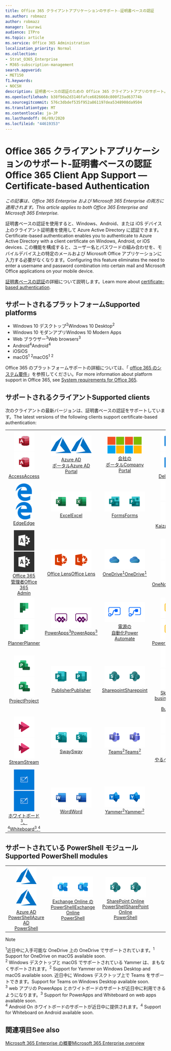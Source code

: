 ```yaml
---
title: Office 365 クライアントアプリケーションのサポート-証明書ベースの認証
ms.author: robmazz
author: robmazz
manager: laurawi
audience: ITPro
ms.topic: article
ms.service: Office 365 Administration
localization_priority: Normal
ms.collection:
- Strat_O365_Enterprise
- M365-subscription-management
search.appverid:
- MET150
f1.keywords:
- NOCSH
description: 証明書ベースの認証のための Office 365 クライアントアプリのサポート。
ms.openlocfilehash: b38f9da2d3146fafce6826668c800f23ad63774b
ms.sourcegitcommit: 576c3dbdef535f952a861197dea5348908da9504
ms.translationtype: MT
ms.contentlocale: ja-JP
ms.lasthandoff: 06/09/2020
ms.locfileid: "44619353"
---
```

# <a name="office-365-client-app-support--certificate-based-authentication"></a><span data-ttu-id="bd97b-103">Office 365 クライアントアプリケーションのサポート-証明書ベースの認証</span><span class="sxs-lookup"><span data-stu-id="bd97b-103">Office 365 Client App Support — Certificate-based Authentication</span></span>

<span data-ttu-id="bd97b-104">*この記事は、Office 365 Enterprise および Microsoft 365 Enterprise の両方に適用されます。*</span><span class="sxs-lookup"><span data-stu-id="bd97b-104">*This article applies to both Office 365 Enterprise and Microsoft 365 Enterprise.*</span></span>

<span data-ttu-id="bd97b-105">証明書ベースの認証を使用すると、Windows、Android、または iOS デバイス上のクライアント証明書を使用して Azure Active Directory に認証できます。</span><span class="sxs-lookup"><span data-stu-id="bd97b-105">Certificate-based authentication enables you to authenticate to Azure Active Directory with a client certificate on Windows, Android, or iOS devices.</span></span> <span data-ttu-id="bd97b-106">この機能を構成すると、ユーザー名とパスワードの組み合わせを、モバイルデバイス上の特定のメールおよび Microsoft Office アプリケーションに入力する必要がなくなります。</span><span class="sxs-lookup"><span data-stu-id="bd97b-106">Configuring this feature eliminates the need to enter a username and password combination into certain mail and Microsoft Office applications on your mobile device.</span></span>

<span data-ttu-id="bd97b-107">[証明書ベースの認証](https://docs.microsoft.com/azure/active-directory/authentication/active-directory-certificate-based-authentication-get-started)の詳細について説明します。</span><span class="sxs-lookup"><span data-stu-id="bd97b-107">Learn more about [certificate-based authentication](https://docs.microsoft.com/azure/active-directory/authentication/active-directory-certificate-based-authentication-get-started).</span></span>

## <a name="supported-platforms"></a><span data-ttu-id="bd97b-108">サポートされるプラットフォーム</span><span class="sxs-lookup"><span data-stu-id="bd97b-108">Supported platforms</span></span>

 - <span data-ttu-id="bd97b-109">Windows 10 デスクトップ<sup>2</sup></span><span class="sxs-lookup"><span data-stu-id="bd97b-109">Windows 10 Desktop<sup>2</sup></span></span>
 - <span data-ttu-id="bd97b-110">Windows 10 モダンアプリ</span><span class="sxs-lookup"><span data-stu-id="bd97b-110">Windows 10 Modern Apps</span></span>
 - <span data-ttu-id="bd97b-111">Web ブラウザー<sup>3</sup></span><span class="sxs-lookup"><span data-stu-id="bd97b-111">Web browsers<sup>3</sup></span></span>
 - <span data-ttu-id="bd97b-112">Android<sup>4</sup></span><span class="sxs-lookup"><span data-stu-id="bd97b-112">Android<sup>4</sup></span></span>
 - <span data-ttu-id="bd97b-113">iOS</span><span class="sxs-lookup"><span data-stu-id="bd97b-113">iOS</span></span>
 - <span data-ttu-id="bd97b-114">macOS<sup>1</sup> <sup>2</sup></span><span class="sxs-lookup"><span data-stu-id="bd97b-114">macOS<sup>1</sup> <sup>2</sup></span></span>

<span data-ttu-id="bd97b-115">Office 365 のプラットフォームサポートの詳細については、「 [office 365 のシステム要件](https://products.office.com/office-system-requirements)」を参照してください。</span><span class="sxs-lookup"><span data-stu-id="bd97b-115">For more information about platform support in Office 365, see [System requirements for Office 365](https://products.office.com/office-system-requirements).</span></span>

## <a name="supported-clients"></a><span data-ttu-id="bd97b-116">サポートされるクライアント</span><span class="sxs-lookup"><span data-stu-id="bd97b-116">Supported clients</span></span>

<span data-ttu-id="bd97b-117">次のクライアントの最新バージョンは、証明書ベースの認証をサポートしています。</span><span class="sxs-lookup"><span data-stu-id="bd97b-117">The latest versions of the following clients support certificate-based authentication:</span></span>

| | | | | | |
|:---:|:---:|:---:|:---:|:---:|:---:|
| <span data-ttu-id="bd97b-118">![Access アイコン](media/o365-access-64x64.png)</span><span class="sxs-lookup"><span data-stu-id="bd97b-118">![Access icon](media/o365-access-64x64.png)</span></span> <br> [<span data-ttu-id="bd97b-119">Access</span><span class="sxs-lookup"><span data-stu-id="bd97b-119">Access</span></span>](https://products.office.com/access) | <span data-ttu-id="bd97b-120">![Azure アイコン](media/o365-azure-64x64.png)</span><span class="sxs-lookup"><span data-stu-id="bd97b-120">![Azure icon](media/o365-azure-64x64.png)</span></span> <br> [<span data-ttu-id="bd97b-121">Azure AD <br> ポータル</span><span class="sxs-lookup"><span data-stu-id="bd97b-121">Azure AD <br> Portal </span></span>](https://azure.microsoft.com/features/azure-portal/) | <span data-ttu-id="bd97b-122">![会社のポータルのアイコン](media/o365-microsoft-64x64.png)</span><span class="sxs-lookup"><span data-stu-id="bd97b-122">![Company portal icon](media/o365-microsoft-64x64.png)</span></span> <br> [<span data-ttu-id="bd97b-123">会社の <br> ポータル</span><span class="sxs-lookup"><span data-stu-id="bd97b-123">Company <br> Portal </span></span>](https://docs.microsoft.com/intune-user-help/sign-in-to-the-company-portal) | <span data-ttu-id="bd97b-124">![Delve アイコン](media/o365-delve-64x64.png)</span><span class="sxs-lookup"><span data-stu-id="bd97b-124">![Delve icon](media/o365-delve-64x64.png)</span></span> <br> [<span data-ttu-id="bd97b-125">Delve</span><span class="sxs-lookup"><span data-stu-id="bd97b-125">Delve</span></span>](https://products.office.com/business/intelligent-search) | <span data-ttu-id="bd97b-126">![Dynamics 365 アイコン](media/o365-dynamics365-64x64.png)</span><span class="sxs-lookup"><span data-stu-id="bd97b-126">![Dynamics 365 icon](media/o365-dynamics365-64x64.png)</span></span> <br> [<span data-ttu-id="bd97b-127">Dynamics 365</span><span class="sxs-lookup"><span data-stu-id="bd97b-127">Dynamics 365</span></span>](https://dynamics.microsoft.com) 
| <span data-ttu-id="bd97b-128">![エッジアイコン](media/o365-edge-64x64.png)</span><span class="sxs-lookup"><span data-stu-id="bd97b-128">![Edge icon](media/o365-edge-64x64.png)</span></span> <br> [<span data-ttu-id="bd97b-129">Edge</span><span class="sxs-lookup"><span data-stu-id="bd97b-129">Edge</span></span>](https://www.microsoft.com/windows/microsoft-edge) | <span data-ttu-id="bd97b-130">![Excel アイコン](media/o365-excel-64x64.png)</span><span class="sxs-lookup"><span data-stu-id="bd97b-130">![Excel icon](media/o365-excel-64x64.png)</span></span> <br> [<span data-ttu-id="bd97b-131">Excel</span><span class="sxs-lookup"><span data-stu-id="bd97b-131">Excel</span></span>](https://products.office.com/excel) | <span data-ttu-id="bd97b-132">![Forms アイコン](media/o365-forms-64x64.png)</span><span class="sxs-lookup"><span data-stu-id="bd97b-132">![Forms icon](media/o365-forms-64x64.png)</span></span> <br> [<span data-ttu-id="bd97b-133">Forms</span><span class="sxs-lookup"><span data-stu-id="bd97b-133">Forms</span></span>](https://flow.microsoft.com/connectors/shared_microsoftforms/microsoft-forms/) | <span data-ttu-id="bd97b-134">![Kaizala アイコン](media/o365-kaizala-64x64.png)</span><span class="sxs-lookup"><span data-stu-id="bd97b-134">![Kaizala icon](media/o365-kaizala-64x64.png)</span></span> <br> [<span data-ttu-id="bd97b-135">Kaizala</span><span class="sxs-lookup"><span data-stu-id="bd97b-135">Kaizala</span></span>](https://products.office.com/en/business/microsoft-kaizala) | <span data-ttu-id="bd97b-136">![Office.com アイコン](media/o365-office-64x64.png)</span><span class="sxs-lookup"><span data-stu-id="bd97b-136">![Office.com icon](media/o365-office-64x64.png)</span></span> <br> [<span data-ttu-id="bd97b-137">Office.com</span><span class="sxs-lookup"><span data-stu-id="bd97b-137">Office.com</span></span>](https://www.office.com/) 
| <span data-ttu-id="bd97b-138">![Office 365 管理者アイコン](media/o365-o365admin-64x64.png)</span><span class="sxs-lookup"><span data-stu-id="bd97b-138">![Office 365 Admin icon](media/o365-o365admin-64x64.png)</span></span> <br> [<span data-ttu-id="bd97b-139">Office 365 <br> 管理者</span><span class="sxs-lookup"><span data-stu-id="bd97b-139">Office 365 <br> Admin</span></span>](https://products.office.com/business/manage-office-365-admin-app) | <span data-ttu-id="bd97b-140">![レンズアイコン](media/o365-lens-64x64.png)</span><span class="sxs-lookup"><span data-stu-id="bd97b-140">![Lens icon](media/o365-lens-64x64.png)</span></span> <br> [<span data-ttu-id="bd97b-141">Office Lens</span><span class="sxs-lookup"><span data-stu-id="bd97b-141">Office Lens</span></span>](https://www.microsoft.com/p/office-lens/9wzdncrfj3t8?activetab=pivot%3Aoverviewtab) | <span data-ttu-id="bd97b-142">![OneDrive for Business アイコン](media/o365-OneDrive-64x64.png)</span><span class="sxs-lookup"><span data-stu-id="bd97b-142">![OneDrive for Business icon](media/o365-OneDrive-64x64.png)</span></span> <br> [<span data-ttu-id="bd97b-143">OneDrive<sup>1</sup></span><span class="sxs-lookup"><span data-stu-id="bd97b-143">OneDrive<sup>1</sup></span></span>](https://products.office.com/onedrive-for-business/online-cloud-storage) |  <span data-ttu-id="bd97b-144">![OneNote アイコン](media/o365-OneNote-64x64.png)</span><span class="sxs-lookup"><span data-stu-id="bd97b-144">![OneNote icon](media/o365-OneNote-64x64.png)</span></span> <br> [<span data-ttu-id="bd97b-145">OneNote</span><span class="sxs-lookup"><span data-stu-id="bd97b-145">OneNote</span></span>](https://products.office.com/onenote) | <span data-ttu-id="bd97b-146">![Outlook アイコン](media/o365-outlook-64x64.png)</span><span class="sxs-lookup"><span data-stu-id="bd97b-146">![Outlook icon](media/o365-outlook-64x64.png)</span></span> <br> [<span data-ttu-id="bd97b-147">Outlook</span><span class="sxs-lookup"><span data-stu-id="bd97b-147">Outlook</span></span>](https://products.office.com/outlook) 
| <span data-ttu-id="bd97b-148">![Planner アイコン](media/o365-planner-64x64.png)</span><span class="sxs-lookup"><span data-stu-id="bd97b-148">![Planner icon](media/o365-planner-64x64.png)</span></span> <br> [<span data-ttu-id="bd97b-149">Planner</span><span class="sxs-lookup"><span data-stu-id="bd97b-149">Planner</span></span>](https://products.office.com/business/task-management-software) | <span data-ttu-id="bd97b-150">![PowerApps アイコン](media/o365-powerapps-64x64.png)</span><span class="sxs-lookup"><span data-stu-id="bd97b-150">![PowerApps icon](media/o365-powerapps-64x64.png)</span></span> <br> [<span data-ttu-id="bd97b-151">PowerApps<sup>3</sup></span><span class="sxs-lookup"><span data-stu-id="bd97b-151">PowerApps<sup>3</sup></span></span>](https://powerapps.microsoft.com) | <span data-ttu-id="bd97b-152">![電源の自動化アイコン](media/o365-flow-64x64.png)</span><span class="sxs-lookup"><span data-stu-id="bd97b-152">![Power Automate icon](media/o365-flow-64x64.png)</span></span> <br> [<span data-ttu-id="bd97b-153">電源の <br> 自動化</span><span class="sxs-lookup"><span data-stu-id="bd97b-153">Power <br> Automate</span></span>](https://flow.microsoft.com) | <span data-ttu-id="bd97b-154">![PowerBI アイコン](media/o365-powerbi-64x64.png)</span><span class="sxs-lookup"><span data-stu-id="bd97b-154">![PowerBI icon](media/o365-powerbi-64x64.png)</span></span> <br> [<span data-ttu-id="bd97b-155">Power BI</span><span class="sxs-lookup"><span data-stu-id="bd97b-155">Power BI</span></span>](https://powerbi.microsoft.com)| <span data-ttu-id="bd97b-156">![PowerPoint アイコン](media/o365-powerpoint-64x64.png)</span><span class="sxs-lookup"><span data-stu-id="bd97b-156">![PowerPoint icon](media/o365-powerpoint-64x64.png)</span></span> <br> [<span data-ttu-id="bd97b-157">PowerPoint</span><span class="sxs-lookup"><span data-stu-id="bd97b-157">PowerPoint</span></span>](https://products.office.com/powerpoint) 
| <span data-ttu-id="bd97b-158">![Project アイコン](media/o365-project-64x64.png)</span><span class="sxs-lookup"><span data-stu-id="bd97b-158">![Project icon](media/o365-project-64x64.png)</span></span> <br> [<span data-ttu-id="bd97b-159">Project</span><span class="sxs-lookup"><span data-stu-id="bd97b-159">Project</span></span>](https://products.office.com/project) | <span data-ttu-id="bd97b-160">![Publisher アイコン](media/o365-publisher-64x64.png)</span><span class="sxs-lookup"><span data-stu-id="bd97b-160">![Publisher icon](media/o365-publisher-64x64.png)</span></span> <br> [<span data-ttu-id="bd97b-161">Publisher</span><span class="sxs-lookup"><span data-stu-id="bd97b-161">Publisher</span></span>](https://products.office.com/publisher) | <span data-ttu-id="bd97b-162">![SharePoint アイコン](media/o365-sharepoint-64x64.png)</span><span class="sxs-lookup"><span data-stu-id="bd97b-162">![SharePoint icon](media/o365-sharepoint-64x64.png)</span></span> <br> [<span data-ttu-id="bd97b-163">Sharepoint</span><span class="sxs-lookup"><span data-stu-id="bd97b-163">Sharepoint</span></span>](https://products.office.com/sharepoint) | <span data-ttu-id="bd97b-164">![Skype for Business アイコン](media/o365-skypeforbusiness-64x64.png)</span><span class="sxs-lookup"><span data-stu-id="bd97b-164">![Skype for Business icon](media/o365-skypeforbusiness-64x64.png)</span></span> <br> [<span data-ttu-id="bd97b-165">Skype for <br> business</span><span class="sxs-lookup"><span data-stu-id="bd97b-165">Skype for <br> Business</span></span>](https://www.skype.com/business/) | <span data-ttu-id="bd97b-166">![付箋アイコン](media/o365-stickynotes-64x64.png)</span><span class="sxs-lookup"><span data-stu-id="bd97b-166">![Sticky Notes icon](media/o365-stickynotes-64x64.png)</span></span> <br> [<span data-ttu-id="bd97b-167">付箋</span><span class="sxs-lookup"><span data-stu-id="bd97b-167">Sticky Notes</span></span>](https://www.microsoft.com/p/microsoft-sticky-notes/9nblggh4qghw) 
| <span data-ttu-id="bd97b-168">![Stream アイコン](media/o365-stream-64x64.png)</span><span class="sxs-lookup"><span data-stu-id="bd97b-168">![Stream icon](media/o365-stream-64x64.png)</span></span> <br> [<span data-ttu-id="bd97b-169">Stream</span><span class="sxs-lookup"><span data-stu-id="bd97b-169">Stream</span></span>](https://stream.microsoft.com) | <span data-ttu-id="bd97b-170">![Sway アイコン](media/o365-sway-64x64.png)</span><span class="sxs-lookup"><span data-stu-id="bd97b-170">![Sway icon](media/o365-sway-64x64.png)</span></span> <br> [<span data-ttu-id="bd97b-171">Sway</span><span class="sxs-lookup"><span data-stu-id="bd97b-171">Sway</span></span>](https://sway.com) | <span data-ttu-id="bd97b-172">![Teams アイコン](media/o365-teams-64x64.png)</span><span class="sxs-lookup"><span data-stu-id="bd97b-172">![Teams icon](media/o365-teams-64x64.png)</span></span> <br> [<span data-ttu-id="bd97b-173">Teams<sup>2</sup></span><span class="sxs-lookup"><span data-stu-id="bd97b-173">Teams<sup>2</sup></span></span>](https://products.office.com/microsoft-teams/group-chat-software) | <span data-ttu-id="bd97b-174">![To Do アイコン](media/o365-todo-64x64.png)</span><span class="sxs-lookup"><span data-stu-id="bd97b-174">![To Do icon](media/o365-todo-64x64.png)</span></span> <br> [<span data-ttu-id="bd97b-175">やるべきこと</span><span class="sxs-lookup"><span data-stu-id="bd97b-175">To Do</span></span>](https://todo.microsoft.com) | <span data-ttu-id="bd97b-176">![Visio アイコン](media/o365-visio-64x64.png)</span><span class="sxs-lookup"><span data-stu-id="bd97b-176">![Visio icon](media/o365-visio-64x64.png)</span></span> <br> [<span data-ttu-id="bd97b-177">Visio</span><span class="sxs-lookup"><span data-stu-id="bd97b-177">Visio</span></span>](https://products.office.com/visio/flowchart-software) 
| <span data-ttu-id="bd97b-178">![Whiteboard アイコン](media/o365-whiteboard-64x64.png)</span><span class="sxs-lookup"><span data-stu-id="bd97b-178">![Whiteboard icon](media/o365-whiteboard-64x64.png)</span></span> <br> [<span data-ttu-id="bd97b-179">ホワイトボード<sup>3</sup>、<sup>4</sup></span><span class="sxs-lookup"><span data-stu-id="bd97b-179">Whiteboard<sup>3</sup>,<sup>4</sup></span></span>](https://whiteboard.microsoft.com/) | <span data-ttu-id="bd97b-180">![Word アイコン](media/o365-word-64x64.png)</span><span class="sxs-lookup"><span data-stu-id="bd97b-180">![Word icon](media/o365-word-64x64.png)</span></span> <br> [<span data-ttu-id="bd97b-181">Word</span><span class="sxs-lookup"><span data-stu-id="bd97b-181">Word</span></span>](https://products.office.com/word) | <span data-ttu-id="bd97b-182">![Yammer アイコン](media/o365-yammer-64x64.png)</span><span class="sxs-lookup"><span data-stu-id="bd97b-182">![Yammer icon](media/o365-yammer-64x64.png)</span></span> <br> [<span data-ttu-id="bd97b-183">Yammer<sup>2</sup></span><span class="sxs-lookup"><span data-stu-id="bd97b-183">Yammer<sup>2</sup></span></span>](https://products.office.com/yammer/yammer-overview) |

## <a name="supported-powershell-modules"></a><span data-ttu-id="bd97b-184">サポートされている PowerShell モジュール</span><span class="sxs-lookup"><span data-stu-id="bd97b-184">Supported PowerShell modules</span></span>

| | | | | | |
|:---:|:---:|:---:|:---:|:---:|:---:|
| <span data-ttu-id="bd97b-185">![Azure アイコン](media/o365-azure-64x64.png)</span><span class="sxs-lookup"><span data-stu-id="bd97b-185">![Azure icon](media/o365-azure-64x64.png)</span></span> <br> [<span data-ttu-id="bd97b-186">Azure AD <br> PowerShell</span><span class="sxs-lookup"><span data-stu-id="bd97b-186">Azure AD <br> PowerShell</span></span>](https://docs.microsoft.com/powershell/azure/active-directory/overview?view=azureadps-2.0) | <span data-ttu-id="bd97b-187">![Exchange アイコン](media/o365-exchange-64x64.png)</span><span class="sxs-lookup"><span data-stu-id="bd97b-187">![Exchange icon](media/o365-exchange-64x64.png)</span></span> <br> [<span data-ttu-id="bd97b-188">Exchange Online の <br> PowerShell</span><span class="sxs-lookup"><span data-stu-id="bd97b-188">Exchange Online <br> PowerShell</span></span>](https://docs.microsoft.com/powershell/exchange/exchange-online/exchange-online-powershell?view=exchange-ps) | <span data-ttu-id="bd97b-189">![SharePoint アイコン](media/o365-sharepoint-64x64.png)</span><span class="sxs-lookup"><span data-stu-id="bd97b-189">![SharePoint icon](media/o365-sharepoint-64x64.png)</span></span> <br> [<span data-ttu-id="bd97b-190">SharePoint Online <br> PowerShell</span><span class="sxs-lookup"><span data-stu-id="bd97b-190">SharePoint Online <br> PowerShell</span></span>](https://docs.microsoft.com/powershell/sharepoint/sharepoint-online/connect-sharepoint-online)

> [!NOTE]
> <span data-ttu-id="bd97b-191"><sup>1</sup>近日中に入手可能な OneDrive 上の OneDrive でサポートされています。</span><span class="sxs-lookup"><span data-stu-id="bd97b-191"><sup>1</sup> Support for OneDrive on macOS available soon.</span></span> <br>
> <span data-ttu-id="bd97b-192"><sup>2</sup> Windows デスクトップと macOS でサポートされている Yammer は、まもなくサポートされます。</span><span class="sxs-lookup"><span data-stu-id="bd97b-192"><sup>2</sup> Support for Yammer on Windows Desktop and macOS available soon.</span></span> <span data-ttu-id="bd97b-193">近日中に Windows デスクトップ上で Teams をサポートできます。</span><span class="sxs-lookup"><span data-stu-id="bd97b-193">Support for Teams on Windows Desktop available soon.</span></span><br>
> <span data-ttu-id="bd97b-194"><sup>3</sup> web アプリの PowerApps とホワイトボードのサポートが近日中に利用できるようになります。</span><span class="sxs-lookup"><span data-stu-id="bd97b-194"><sup>3</sup> Support for PowerApps and Whiteboard on web apps available soon.</span></span> <br>
> <span data-ttu-id="bd97b-195"><sup>4</sup> Android On ホワイトボードのサポートが近日中に提供されます。</span><span class="sxs-lookup"><span data-stu-id="bd97b-195"><sup>4</sup> Support for Whiteboard on Android available soon.</span></span>

## <a name="see-also"></a><span data-ttu-id="bd97b-196">関連項目</span><span class="sxs-lookup"><span data-stu-id="bd97b-196">See also</span></span>

[<span data-ttu-id="bd97b-197">Microsoft 365 Enterprise の概要</span><span class="sxs-lookup"><span data-stu-id="bd97b-197">Microsoft 365 Enterprise overview</span></span>](https://docs.microsoft.com/microsoft-365/enterprise/microsoft-365-overview)
